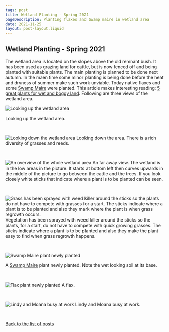 ```yaml
---
tags: post
title: Wetland Planting - Spring 2021
pageDescription: Planting flaxes and Swamp maire in wetland area
date: 2021-11-25
layout: post-layout.liquid
---
```


## Wetland Planting - Spring 2021

The wetland area is located on the slopes above the old remnant bush. It has been used as grazing land for cattle, but is now fenced off and being planted with suitable plants. The main planting is planned to be done next autumn. In the maen time some minor planting is being done before the heat and dryness of summer make such work unviable. Today native flaxes and some [Swamp Maire](https://en.wikipedia.org/wiki/Syzygium_maire) were planted. This article makes interesting reading: [5 great plants for wet and boggy land](https://www.stuff.co.nz/business/farming/67540865/5-great-plants-for-wet-and-boggy-land). Following are three views of the wetland area.

![Looking up the wetland area](/assets/images/news/wetland-planting/looking-up-the-wetland-area.jpg)

Looking up the wetland area.
<p>&nbsp;</p>

<img src="/assets/images/news/wetland-planting/looking-down-wetland-area.jpg" alt="Looking down the wetland area" loading="lazy">
Looking down the area. There is a rich diversity of grasses and reeds.
<p>&nbsp;</p>

<img src="/assets/images/news/wetland-planting/whole-wetland.jpg" alt="An overview of the whole wetland area" loading="lazy">
An far away view. The wetland is in the low areas in the picture. It starts at bottom left then curves upwards in the middle of the picture to go between the cattle and the trees. If you look closely white sticks that indicate where a plant is to be planted can be seen.
<p>&nbsp;</p>


<img src="/assets/images/news/wetland-planting/sprayed-area-ready-for-planting.jpg" alt="Grass has been sprayed with weed killer around the sticks so the plants do not have to compete with grasses for a start. The sticks indicate where a plant is to be planted and also they mark where the plant is when grass regrowth occurs." loading="lazy">
Vegetation has been sprayed with weed killer around the sticks so the plants, for a start, do not have to compete with quick growing grasses. The sticks indicate where a plant is to be planted and also they make the plant easy to find when grass regrowth happens.
<p>&nbsp;</p>

<img src="/assets/images/news/wetland-planting/swamp-maire.jpg" alt="Swamp Maire plant newly planted" loading="lazy">

A [Swamp Maire](https://en.wikipedia.org/wiki/Syzygium_maire) plant newly planted. Note the wet looking soil at its base.
<p>&nbsp;</p>

<img src="/assets/images/news/wetland-planting/flax.jpg" alt="Flax plant newly planted" loading="lazy">
A flax.
<p>&nbsp;</p>

<img src="/assets/images/news/wetland-planting/lindy-and-moana.jpg" alt="Lindy and Moana busy at work" loading="lazy">
Lindy and Moana busy at work.
<p>&nbsp;</p>

[Back to the list of posts](/postlist)

<p>&nbsp;</p>
